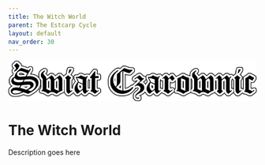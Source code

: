 ```yaml
---
title: The Witch World
parent: The Estcarp Cycle
layout: default
nav_order: 30
---
```


![Witch World](../../assets/img/swiat_czarownic.png "Witch World")

# The Witch World 

Description goes here
